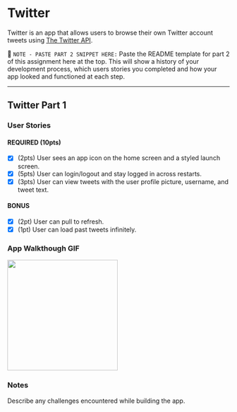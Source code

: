 # Twitter

Twitter is an app that allows users to browse their own Twitter account tweets using [The Twitter API](https://developer.twitter.com/en/docs.html).

📝 `NOTE - PASTE PART 2 SNIPPET HERE:` Paste the README template for part 2 of this assignment here at the top. This will show a history of your development process, which users stories you completed and how your app looked and functioned at each step.

---

## Twitter Part 1

### User Stories

#### REQUIRED (10pts)
- [x] (2pts) User sees an app icon on the home screen and a styled launch screen.
- [x] (5pts) User can login/logout and stay logged in across restarts.
- [x] (3pts) User can view tweets with the user profile picture, username, and tweet text.

#### BONUS
- [x] (2pt) User can pull to refresh.
- [x] (1pt) User can load past tweets infinitely.

### App Walkthough GIF
<img src="http://g.recordit.co/5yExXazBfj.gif" width=250><br>

### Notes
Describe any challenges encountered while building the app.
